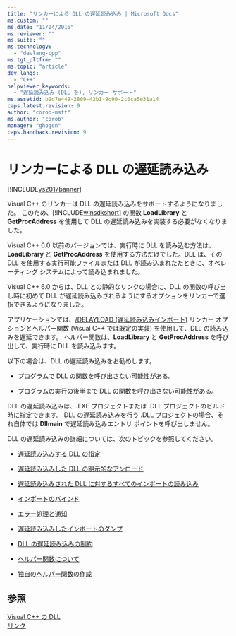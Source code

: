 ```yaml
---
title: "リンカーによる DLL の遅延読み込み | Microsoft Docs"
ms.custom: ""
ms.date: "11/04/2016"
ms.reviewer: ""
ms.suite: ""
ms.technology: 
  - "devlang-cpp"
ms.tgt_pltfrm: ""
ms.topic: "article"
dev_langs: 
  - "C++"
helpviewer_keywords: 
  - "遅延読み込み (DLL を), リンカー サポート"
ms.assetid: b2d7e449-2809-42b1-9c90-2c0ca5e31a14
caps.latest.revision: 9
author: "corob-msft"
ms.author: "corob"
manager: "ghogen"
caps.handback.revision: 9
---
```

# リンカーによる DLL の遅延読み込み
[!INCLUDE[vs2017banner](../../assembler/inline/includes/vs2017banner.md)]

Visual C\+\+ のリンカーは DLL の遅延読み込みをサポートするようになりました。  このため、[!INCLUDE[winsdkshort](../../atl/reference/includes/winsdkshort_md.md)] の関数 **LoadLibrary** と **GetProcAddress** を使用して DLL の遅延読み込みを実装する必要がなくなりました。  
  
 Visual C\+\+ 6.0 以前のバージョンでは、実行時に DLL を読み込む方法は、**LoadLibrary** と **GetProcAddress** を使用する方法だけでした。DLL は、その DLL を使用する実行可能ファイルまたは DLL が読み込まれたたときに、オペレーティング システムによって読み込まれました。  
  
 Visual C\+\+ 6.0 からは、DLL との静的なリンクの場合に、DLL の関数の呼び出し時に初めて DLL が遅延読み込みされるようにするオプションをリンカーで選択できるようになりました。  
  
 アプリケーションでは、[\/DELAYLOAD \(遅延読み込みインポート\)](../../build/reference/delayload-delay-load-import.md) リンカー オプションとヘルパー関数 \(Visual C\+\+ では既定の実装\) を使用して、DLL の読み込みを遅延できます。  ヘルパー関数は、**LoadLibrary** と **GetProcAddress** を呼び出して、実行時に DLL を読み込みます。  
  
 以下の場合は、DLL の遅延読み込みをお勧めします。  
  
-   プログラムで DLL の関数を呼び出さない可能性がある。  
  
-   プログラムの実行の後半まで DLL の関数を呼び出さない可能性がある。  
  
 DLL の遅延読み込みは、.EXE プロジェクトまたは .DLL プロジェクトのビルド時に指定できます。  DLL の遅延読み込みを行う .DLL プロジェクトの場合、それ自体では **Dllmain** で遅延読み込みエントリ ポイントを呼び出しません。  
  
 DLL の遅延読み込みの詳細については、次のトピックを参照してください。  
  
-   [遅延読み込みする DLL の指定](../../build/reference/specifying-dlls-to-delay-load.md)  
  
-   [遅延読み込みした DLL の明示的なアンロード](../../build/reference/explicitly-unloading-a-delay-loaded-dll.md)  
  
-   [遅延読み込みされた DLL に対するすべてのインポートの読み込み](../../build/reference/loading-all-imports-for-a-delay-loaded-dll.md)  
  
-   [インポートのバインド](../../build/reference/binding-imports.md)  
  
-   [エラー処理と通知](../../build/reference/error-handling-and-notification.md)  
  
-   [遅延読み込みしたインポートのダンプ](../../build/reference/dumping-delay-loaded-imports.md)  
  
-   [DLL の遅延読み込みの制約](../../build/reference/constraints-of-delay-loading-dlls.md)  
  
-   [ヘルパー関数について](http://msdn.microsoft.com/ja-jp/6279c12c-d908-4967-b0b3-cabfc3e91d3d)  
  
-   [独自のヘルパー関数の作成](../../build/reference/developing-your-own-helper-function.md)  
  
## 参照  
 [Visual C\+\+ の DLL](../../build/dlls-in-visual-cpp.md)   
 [リンク](../Topic/Linking.md)
